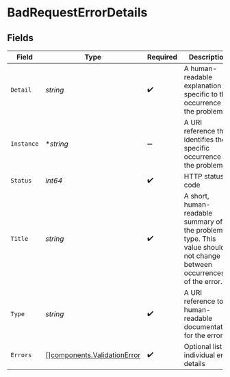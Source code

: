 # BadRequestErrorDetails


## Fields

| Field                                                                                                               | Type                                                                                                                | Required                                                                                                            | Description                                                                                                         | Example                                                                                                             |
| ------------------------------------------------------------------------------------------------------------------- | ------------------------------------------------------------------------------------------------------------------- | ------------------------------------------------------------------------------------------------------------------- | ------------------------------------------------------------------------------------------------------------------- | ------------------------------------------------------------------------------------------------------------------- |
| `Detail`                                                                                                            | *string*                                                                                                            | :heavy_check_mark:                                                                                                  | A human-readable explanation specific to this occurrence of the problem.                                            | Property foo is required but is missing.                                                                            |
| `Instance`                                                                                                          | **string*                                                                                                           | :heavy_minus_sign:                                                                                                  | A URI reference that identifies the specific occurrence of the problem.                                             | https://example.com/error-log/abc123                                                                                |
| `Status`                                                                                                            | *int64*                                                                                                             | :heavy_check_mark:                                                                                                  | HTTP status code                                                                                                    | 404                                                                                                                 |
| `Title`                                                                                                             | *string*                                                                                                            | :heavy_check_mark:                                                                                                  | A short, human-readable summary of the problem type. This value should not change between occurrences of the error. |                                                                                                                     |
| `Type`                                                                                                              | *string*                                                                                                            | :heavy_check_mark:                                                                                                  | A URI reference to human-readable documentation for the error.                                                      | https://example.com/errors/example                                                                                  |
| `Errors`                                                                                                            | [][components.ValidationError](../../models/components/validationerror.md)                                          | :heavy_check_mark:                                                                                                  | Optional list of individual error details                                                                           |                                                                                                                     |